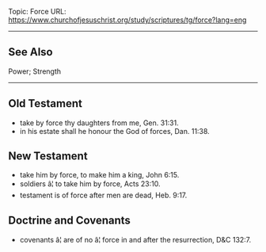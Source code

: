 Topic: Force
URL: https://www.churchofjesuschrist.org/study/scriptures/tg/force?lang=eng

---

## See Also

Power; Strength

---

## Old Testament

- take by force thy daughters from me, Gen. 31:31.
- in his estate shall he honour the God of forces, Dan. 11:38.

## New Testament

- take him by force, to make him a king, John 6:15.
- soldiers â¦ to take him by force, Acts 23:10.
- testament is of force after men are dead, Heb. 9:17.

## Doctrine and Covenants

- covenants â¦ are of no â¦ force in and after the resurrection, D&C 132:7.

